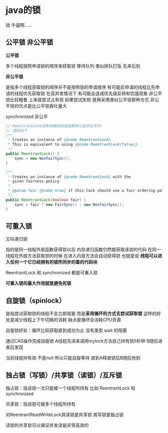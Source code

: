 # java的锁

锁 牛逼啊......

## 公平锁 非公平锁

**公平锁**

多个线程按照申请锁的顺序来获取锁 等待队列 类似排队打饭 先来后到

**非公平锁**

是指多个线程获取锁的顺序并不是按照锁的申请顺序 有可能后申请的线程比先申请的线程优先获取锁 在高并发情况下 有可能会造成优先级反转和饥饿现象 非公平锁比较粗鲁 上来就尝试占有锁 如果尝试失败 就再采用类似公平锁那种方式 非公平锁的优点是比公平锁吞吐量大

synchronized 非公平

```java
// ReentrantLock没有参数的构造函数默认是非公平的
// 源码如下
/**
 * Creates an instance of {@code ReentrantLock}.
 * This is equivalent to using {@code ReentrantLock(false)}.
 */
public ReentrantLock() {
    sync = new NonfairSync();
}
```

```java
/**
 * Creates an instance of {@code ReentrantLock} with the
 * given fairness policy.
 *
 * @param fair {@code true} if this lock should use a fair ordering policy
 */
public ReentrantLock(boolean fair) {
    sync = fair ? new FairSync() : new NonfairSync();
}
```

## 可重入锁

又叫递归锁

指的是同一线程外层函数获得锁以后 内存递归函数仍然能获取该锁的代码 在同一线程在外层方法获取锁的时候 在进入内层方法会自动获得锁 也就是说 **线程可以进入任何一个它已经拥有的锁所同步的着的代码块**

ReentrantLock 和 synchronized 都是可重入锁

**可重入锁的最大作用就是避免死锁**

## 自旋锁（spinlock）

是指尝试获取锁的线程不会立即阻塞 而是**采用循环的方式去尝试获取锁** 这样的好处是减少线程上下午切换的消耗 缺点是循环会消耗CPU资源

自旋锁好处：循环比较获取直到成功为止 没有类型 wait 的阻塞

通过CAS操作完成自旋锁 A线程先进来调用mylock方法自己持有锁5秒钟 B随后进来后发现

当前线程持有锁 不是null 所以只能自旋等待 直到A释放锁后B随后抢到

## 独占锁（写锁）/共享锁（读锁）/互斥锁

独占锁：指该锁一次只能被一个线程所持有 比如 ReentrantLock 和 synchronized

共享锁：指该锁可被多个线程所持有

对ReentrantReadWriteLock其读锁是共享锁 其写锁是独占锁

读锁的共享锁可以保证并发读是非常高效的 

